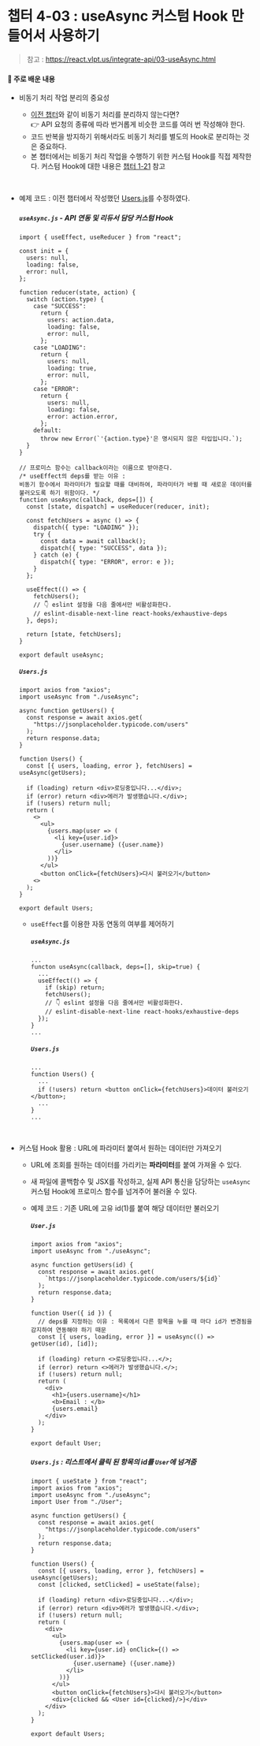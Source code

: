 # 챕터 4-03 : useAsync 커스텀 Hook 만들어서 사용하기

> 참고 : https://react.vlpt.us/integrate-api/03-useAsync.html

#### 📕 주로 배운 내용

- 비동기 처리 작업 분리의 중요성

  - <a href="https://github.com/uncyclocity/study_react/tree/main/4-01~02_basic">이전 챕터</a>와 같이 비동기 처리를 분리하지 않는다면?<br>
    👉 API 요청의 종류에 따라 번거롭게 비슷한 코드를 여러 번 작성해야 한다.
  - 코드 반복을 방지하기 위해서라도 비동기 처리를 별도의 Hook로 분리하는 것은 중요하다.
  - 본 챕터에서는 비동기 처리 작업을 수행하기 위한 커스텀 Hook를 직접 제작한다. 커스텀 Hook에 대한 내용은 <a href="https://github.com/uncyclocity/study_react/tree/main/1-21_custom-hook">챕터 1-21</a> 참고

<br>

- 예제 코드 : 이전 챕터에서 작성했던 <a href="https://github.com/uncyclocity/study_react/blob/main/4-01~02_basic/src/Users.js">Users.js</a>를 수정하였다.

  ##### `useAsync.js` - API 연동 및 리듀서 담당 커스텀 Hook

  ```
  import { useEffect, useReducer } from "react";

  const init = {
    users: null,
    loading: false,
    error: null,
  };

  function reducer(state, action) {
    switch (action.type) {
      case "SUCCESS":
        return {
          users: action.data,
          loading: false,
          error: null,
        };
      case "LOADING":
        return {
          users: null,
          loading: true,
          error: null,
        };
      case "ERROR":
        return {
          users: null,
          loading: false,
          error: action.error,
        };
      default:
        throw new Error(`'{action.type}'은 명시되지 않은 타입입니다.`);
    }
  }

  // 프로미스 함수는 callback이라는 이름으로 받아준다.
  /* useEffect의 deps를 받는 이유 :
  비동기 함수에서 파라미터가 필요할 때를 대비하여, 파라미터가 바뀔 때 새로운 데이터를 불러오도록 하기 위함이다. */
  function useAsync(callback, deps=[]) {
    const [state, dispatch] = useReducer(reducer, init);

    const fetchUsers = async () => {
      dispatch({ type: "LOADING" });
      try {
        const data = await callback();
        dispatch({ type: "SUCCESS", data });
      } catch (e) {
        dispatch({ type: "ERROR", error: e });
      }
    };

    useEffect(() => {
      fetchUsers();
      // 👇 eslint 설정을 다음 줄에서만 비활성화한다.
      // eslint-disable-next-line react-hooks/exhaustive-deps
    }, deps);

    return [state, fetchUsers];
  }

  export default useAsync;
  ```

  ##### `Users.js`

  ```
  import axios from "axios";
  import useAsync from "./useAsync";

  async function getUsers() {
    const response = await axios.get(
      "https://jsonplaceholder.typicode.com/users"
    );
    return response.data;
  }

  function Users() {
    const [{ users, loading, error }, fetchUsers] = useAsync(getUsers);

    if (loading) return <div>로딩중입니다...</div>;
    if (error) return <div>에러가 발생했습니다.</div>;
    if (!users) return null;
    return (
      <>
        <ul>
          {users.map(user => (
            <li key={user.id}>
              {user.username} ({user.name})
            </li>
          ))}
        </ul>
        <button onClick={fetchUsers}>다시 불러오기</button>
      <>
    );
  }

  export default Users;
  ```

  - `useEffect`를 이용한 자동 연동의 여부를 제어하기

    ##### `useAsync.js`

    ```
    ...
    functon useAsync(callback, deps=[], skip=true) {
      ...
      useEffect(() => {
        if (skip) return;
        fetchUsers();
        // 👇 eslint 설정을 다음 줄에서만 비활성화한다.
        // eslint-disable-next-line react-hooks/exhaustive-deps
      });
    }
    ...
    ```

    ##### `Users.js`

    ```
    ...
    function Users() {
      ...
      if (!users) return <button onClick={fetchUsers}>데이터 불러오기</button>;
      ...
    }
    ...
    ```

<br>

- 커스텀 Hook 활용 : URL에 파라미터 붙여서 원하는 데이터만 가져오기

  - URL에 조회를 원하는 데이터를 가리키는 **파라미터**를 붙여 가져올 수 있다.

  - 새 파일에 콜백함수 및 JSX를 작성하고, 실제 API 통신을 담당하는 `useAsync` 커스텀 Hook에 프로미스 함수를 넘겨주어 불러올 수 있다.

  - 예제 코드 : 기존 URL에 고유 id(1)를 붙여 해당 데이터만 불러오기

    ##### `User.js`

    ```
    import axios from "axios";
    import useAsync from "./useAsync";

    async function getUsers(id) {
      const response = await axios.get(
        `https://jsonplaceholder.typicode.com/users/${id}`
      );
      return response.data;
    }

    function User({ id }) {
      // deps를 지정하는 이유 : 목록에서 다른 항목을 누를 때 마다 id가 변경됨을 감지하여 연동해야 하기 때문
      const [{ users, loading, error }] = useAsync(() => getUser(id), [id]);

      if (loading) return <>로딩중입니다...</>;
      if (error) return <>에러가 발생했습니다.</>;
      if (!users) return null;
      return (
        <div>
          <h1>{users.username}</h1>
          <b>Email : </b>
          {users.email}
        </div>
      );
    }

    export default User;
    ```

    ##### `Users.js` : 리스트에서 클릭 된 항목의 id를 `User`에 넘겨줌

    ```
    import { useState } from "react";
    import axios from "axios";
    import useAsync from "./useAsync";
    import User from "./User";

    async function getUsers() {
      const response = await axios.get(
        "https://jsonplaceholder.typicode.com/users"
      );
      return response.data;
    }

    function Users() {
      const [{ users, loading, error }, fetchUsers] = useAsync(getUsers);
      const [clicked, setClicked] = useState(false);

      if (loading) return <div>로딩중입니다...</div>;
      if (error) return <div>에러가 발생했습니다.</div>;
      if (!users) return null;
      return (
        <div>
          <ul>
            {users.map(user => (
              <li key={user.id} onClick={() => setClicked(user.id)}>
                {user.username} ({user.name})
              </li>
            ))}
          </ul>
          <button onClick={fetchUsers}>다시 불러오기</button>
          <div>{clicked && <User id={clicked}/>}</div>
        </div>
      );
    }

    export default Users;
    ```
